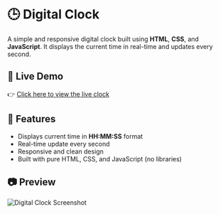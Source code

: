 # 🕒 Digital Clock

A simple and responsive digital clock built using **HTML**, **CSS**, and **JavaScript**. It displays the current time in real-time and updates every second.

## 🔗 Live Demo

👉 [Click here to view the live clock](https://your-demo-link.com)

## 🚀 Features

- Displays current time in **HH:MM:SS** format
- Real-time update every second
- Responsive and clean design
- Built with pure HTML, CSS, and JavaScript (no libraries)

## 📷 Preview

![Digital Clock Screenshot](./screenshot.png)


